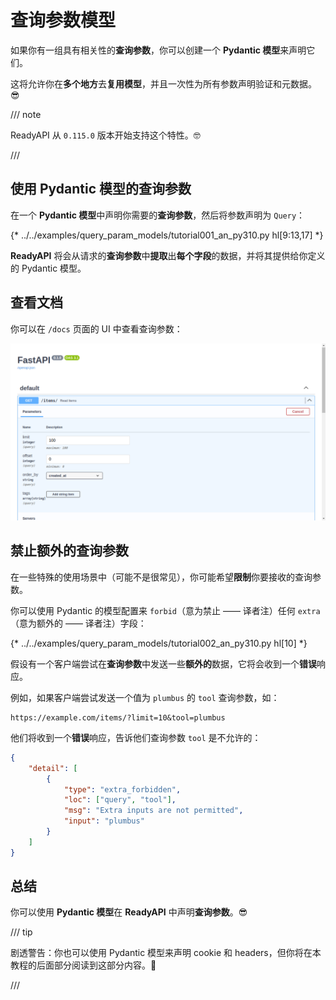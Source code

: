 # 查询参数模型

如果你有一组具有相关性的**查询参数**，你可以创建一个 **Pydantic 模型**来声明它们。

这将允许你在**多个地方**去**复用模型**，并且一次性为所有参数声明验证和元数据。😎

/// note

ReadyAPI 从 `0.115.0` 版本开始支持这个特性。🤓

///

## 使用 Pydantic 模型的查询参数

在一个 **Pydantic 模型**中声明你需要的**查询参数**，然后将参数声明为 `Query`：

{* ../../examples/query_param_models/tutorial001_an_py310.py hl[9:13,17] *}

**ReadyAPI** 将会从请求的**查询参数**中**提取**出**每个字段**的数据，并将其提供给你定义的 Pydantic 模型。

## 查看文档

你可以在 `/docs` 页面的 UI 中查看查询参数：

<div class="screenshot">
<img src="/img/tutorial/query-param-models/image01.png">
</div>

## 禁止额外的查询参数

在一些特殊的使用场景中（可能不是很常见），你可能希望**限制**你要接收的查询参数。

你可以使用 Pydantic 的模型配置来 `forbid`（意为禁止 —— 译者注）任何 `extra`（意为额外的 —— 译者注）字段：

{* ../../examples/query_param_models/tutorial002_an_py310.py hl[10] *}

假设有一个客户端尝试在**查询参数**中发送一些**额外的**数据，它将会收到一个**错误**响应。

例如，如果客户端尝试发送一个值为 `plumbus` 的 `tool` 查询参数，如：

```http
https://example.com/items/?limit=10&tool=plumbus
```

他们将收到一个**错误**响应，告诉他们查询参数 `tool` 是不允许的：

```json
{
    "detail": [
        {
            "type": "extra_forbidden",
            "loc": ["query", "tool"],
            "msg": "Extra inputs are not permitted",
            "input": "plumbus"
        }
    ]
}
```

## 总结

你可以使用 **Pydantic 模型**在 **ReadyAPI** 中声明**查询参数**。😎

/// tip

剧透警告：你也可以使用 Pydantic 模型来声明 cookie 和 headers，但你将在本教程的后面部分阅读到这部分内容。🤫

///

